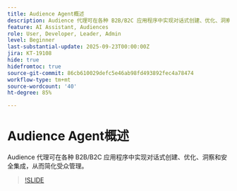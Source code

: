 ```yaml
---
title: Audience Agent概述
description: Audience 代理可在各种 B2B/B2C 应用程序中实现对话式创建、优化、洞察和安全集成，从而简化受众管理。
feature: AI Assistant, Audiences
role: User, Developer, Leader, Admin
level: Beginner
last-substantial-update: 2025-09-23T00:00:00Z
jira: KT-19108
hide: true
hidefromtoc: true
source-git-commit: 86cb610029defc5e46ab98fd493892fec4a78474
workflow-type: tm+mt
source-wordcount: '40'
ht-degree: 85%

---
```


# Audience Agent概述

Audience 代理可在各种 B2B/B2C 应用程序中实现对话式创建、优化、洞察和安全集成，从而简化受众管理。

<!-- For more information, see the [AI Assistant UI guide](https://experienceleague.adobe.com/zh-hans/docs/experience-platform/ai-assistant/ui-guide#use-discoverability).-->

>[!SLIDE](audience-agent-overview)


